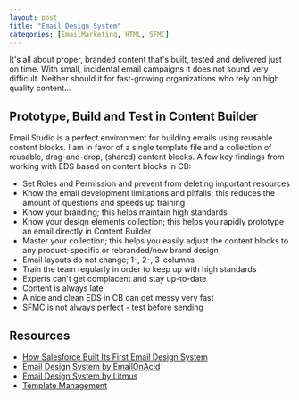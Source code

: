 ```yaml
---
layout: post
title: "Email Design System"
categories: [EmailMarketing, HTML, SFMC]
---
```


It's all about proper, branded content that's built, tested and delivered just on time. With small, incidental email campaigns it does not sound very difficult. Neither should it for fast-growing organizations who rely on high quality content&hellip;

## Prototype, Build and Test in Content Builder
Email Studio is a perfect environment for building emails using reusable content blocks. I am in favor of a single template file and a collection of reusable, drag-and-drop, (shared) content blocks. A few key findings from working with EDS based on content blocks in CB:
*   Set Roles and Permission and prevent from deleting important resources
*   Know the email development limitations and pitfalls; this reduces the amount of questions and speeds up training
*   Know your branding; this helps maintain high standards
*   Know your design elements collection; this helps you rapidly prototype an email directly in Content Builder
*   Master your collection; this helps you easily adjust the content blocks to any product-specific or rebranded/new brand design
*   Email layouts do not change; 1-, 2-, 3-columns
*   Train the team regularly in order to keep up with high standards
*   Experts can't get complacent and stay up-to-date
*   Content is always late
*   A nice and clean EDS in CB can get messy very fast
*   SFMC is not always perfect - test before sending

## Resources
*   [How Salesforce Built Its First Email Design System](https://www.salesforce.com/blog/email-design-system/)
*   [Email Design System by EmailOnAcid](https://www.emailonacid.com/blog/article/email-development/email-design-system/)
*   [Email Design System by Litmus](https://www.litmus.com/blog/email-design-system)
*   [Template Management](/template-management/)